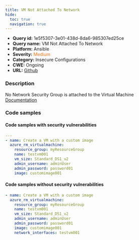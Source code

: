 ```yaml
---
title: VM Not Attached To Network
hide:
  toc: true
  navigation: true
---
```


<style>
  .highlight .hll {
    background-color: #ff171742;
  }
  .md-content {
    max-width: 1100px;
    margin: 0 auto;
  }
</style>

-   **Query id:** 1e5f5307-3e01-438d-8da6-985307ed25ce
-   **Query name:** VM Not Attached To Network
-   **Platform:** Ansible
-   **Severity:** <span style="color:#ff7213">Medium</span>
-   **Category:** Insecure Configurations
-   **CWE:** Ongoing
-   **URL:** [Github](https://github.com/Checkmarx/kics/tree/master/assets/queries/ansible/azure/vm_not_attached_to_network)

### Description
No Network Security Group is attached to the Virtual Machine<br>
[Documentation](https://docs.ansible.com/ansible/latest/collections/azure/azcollection/azure_rm_virtualmachine_module.html#parameter-network_interface_names)

### Code samples
#### Code samples with security vulnerabilities
```yaml title="Positive test num. 1 - yaml file" hl_lines="3"
---
- name: Create a VM with a custom image
  azure_rm_virtualmachine:
    resource_group: myResourceGroup
    name: testvm001
    vm_size: Standard_DS1_v2
    admin_username: adminUser
    admin_password: password01
    image: customimage001

```


#### Code samples without security vulnerabilities
```yaml title="Negative test num. 1 - yaml file"
- name: Create a VM with a custom image
  azure_rm_virtualmachine:
    resource_group: myResourceGroup
    name: testvm001
    vm_size: Standard_DS1_v2
    admin_username: adminUser
    admin_password: password01
    image: customimage001
    network_interfaces: testvm001

```
